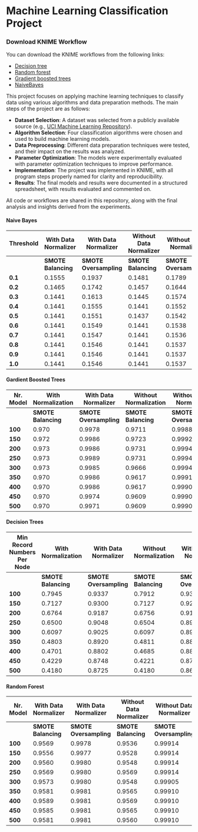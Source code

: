 # Machine Learning Classification Project

### Download KNIME Workflow

You can download the KNIME workflows from the following links:

- [Decision tree](https://vgtuitsc-my.sharepoint.com/:u:/g/personal/vestina_bertasiute_stud_vilniustech_lt/EWs7jCkhUShFnuOZVBvaCV0Bsn6SIzRDFiF-zZtlRcCQJQ?e=dyPwjJ)
- [Random forest](https://vgtuitsc-my.sharepoint.com/:u:/g/personal/vestina_bertasiute_stud_vilniustech_lt/ERueHh7MA8FDlW4W5yZ099MBLwG8ycEuuI12IyOMXnQlKg?e=HezwVU)
- [Gradient boosted trees](https://vgtuitsc-my.sharepoint.com/:u:/g/personal/vestina_bertasiute_stud_vilniustech_lt/ERZiYQQzieJIrzMUf_fLQrAB3PMo_NPb58sEZHoHZDy-ng?e=tY2xva)
- [NaiveBayes](https://vgtuitsc-my.sharepoint.com/:u:/g/personal/vestina_bertasiute_stud_vilniustech_lt/EVoqjB7-07NLrdjfVikRfY4BnKksuToP93dKM_mpYazu2A?e=RWFwjL)


This project focuses on applying machine learning techniques to classify data using various algorithms and data preparation methods. The main steps of the project are as follows:

- **Dataset Selection**: A dataset was selected from a publicly available source (e.g., [UCI Machine Learning Repository](https://archive.ics.uci.edu/)).
- **Algorithm Selection**: Four classification algorithms were chosen and used to build machine learning models.
- **Data Preprocessing**: Different data preparation techniques were tested, and their impact on the results was analyzed.
- **Parameter Optimization**: The models were experimentally evaluated with parameter optimization techniques to improve performance.
- **Implementation**: The project was implemented in KNIME, with all program steps properly named for clarity and reproducibility.
- **Results**: The final models and results were documented in a structured spreadsheet, with results evaluated and commented on.

All code or workflows are shared in this repository, along with the final analysis and insights derived from the experiments.

#### Naive Bayes

| Threshold | **With Data Normalizer** |  **With Data Normalizer**   | **Without Data Normalizer** | **Without Data Normalizer** | |
|-----------|--------------------------|------------------------|-----------------------------|------------------------|-------------------|
|           | **SMOTE Balancing**       | **SMOTE Oversampling**  | **SMOTE Balancing**          | **SMOTE Oversampling**  | **Without SMOTE**   |
| **0.1**   | 0.1555                   | 0.1937                 | 0.1481                      | 0.1789                 | 0.1540            |
| **0.2**   | 0.1465                   | 0.1742                 | 0.1457                      | 0.1644                 | 0.1535            |
| **0.3**   | 0.1441                   | 0.1613                 | 0.1445                      | 0.1574                 | 0.1535            |
| **0.4**   | 0.1441                   | 0.1555                 | 0.1441                      | 0.1552                 | 0.1535            |
| **0.5**   | 0.1441                   | 0.1551                 | 0.1437                      | 0.1542                 | 0.1535            |
| **0.6**   | 0.1441                   | 0.1549                 | 0.1441                      | 0.1538                 | 0.1535            |
| **0.7**   | 0.1441                   | 0.1547                 | 0.1441                      | 0.1536                 | 0.1535            |
| **0.8**   | 0.1441                   | 0.1546                 | 0.1441                      | 0.1537                 | 0.1535            |
| **0.9**   | 0.1441                   | 0.1546                 | 0.1441                      | 0.1537                 | 0.1535            |
| **1.0**   | 0.1441                   | 0.1546                 | 0.1441                      | 0.1537                 | 0.1535            |


#### Gardient Boosted Trees
| Nr. Model | **With Normalization** |  **With Data Normalizer**    | **Without Normalization** | **Without Data Normalizer** | |
|-----------|------------------------|------------------------|---------------------------|-----------------------|-------------------|
|           | **SMOTE Balancing**     | **SMOTE Oversampling**  | **SMOTE Balancing**        | **SMOTE Oversampling** | **Without SMOTE**   |
| **100**   | 0.970                  | 0.9978                 | 0.9711                    | 0.9988                | 0.9668            |
| **150**   | 0.972                  | 0.9986                 | 0.9723                    | 0.9992                | 0.9664            |
| **200**   | 0.973                  | 0.9986                 | 0.9731                    | 0.9994                | 0.9668            |
| **250**   | 0.973                  | 0.9989                 | 0.9731                    | 0.9994                | 0.9678            |
| **300**   | 0.973                  | 0.9985                 | 0.9666                    | 0.9994                | 0.9683            |
| **350**   | 0.970                  | 0.9986                 | 0.9617                    | 0.9991                | 0.9692            |
| **400**   | 0.970                  | 0.9986                 | 0.9617                    | 0.9990                | 0.9692            |
| **450**   | 0.970                  | 0.9974                 | 0.9609                    | 0.9990                | 0.9692            |
| **500**   | 0.970                  | 0.9971                 | 0.9609                    | 0.9990                | 0.9692            |

#### Decision Trees
| Min Record Numbers Per Node | **With Normalization** | **With Data Normalizer**  | **Without Normalization** | **Without Data Normalizer** |  |
|-----------------------------|------------------------|------------------------|---------------------------|-----------------------|-------------------|
|                             | **SMOTE Balancing**     | **SMOTE Oversampling**  | **SMOTE Balancing**        | **SMOTE Oversampling** | **Without SMOTE**|
| **100**                     | 0.7945                 | 0.9337                 | 0.7912                    | 0.9304                | 0.7499            |
| **150**                     | 0.7127                 | 0.9300                 | 0.7127                    | 0.9223                | 0.6831            |
| **200**                     | 0.6764                 | 0.9187                 | 0.6756                    | 0.9113                | 0.6646            |
| **250**                     | 0.6500                 | 0.9048                 | 0.6504                    | 0.8963                | 0.6026            |
| **300**                     | 0.6097                 | 0.9025                 | 0.6097                    | 0.8907                | 0.4619            |
| **350**                     | 0.4803                 | 0.8920                 | 0.4811                    | 0.8858                | 0.4628            |
| **400**                     | 0.4701                 | 0.8802                 | 0.4685                    | 0.8823                | 0.4031            |
| **450**                     | 0.4229                 | 0.8748                 | 0.4221                    | 0.8777                | 0.3946            |
| **500**                     | 0.4180                 | 0.8725                 | 0.4180                    | 0.8690                | 0.3903            |

#### Random Forest
| Nr. Model | **With Data Normalizer** |**With Data Normalizer**     | **Without Data Normalizer** | **Without Data Normalizer** | |
|-----------|--------------------------|------------------------|-----------------------------|------------------------|-------------------|
|           | **SMOTE Balancing**       | **SMOTE Oversampling**  | **SMOTE Balancing**          | **SMOTE Oversampling**  |  **Without SMOTE**  |
| **100**   | 0.9569                   | 0.9978                 | 0.9536                      | 0.99914                | 0.9550            |
| **150**   | 0.9556                   | 0.9977                 | 0.9528                      | 0.99914                | 0.9559            |
| **200**   | 0.9560                   | 0.9980                 | 0.9548                      | 0.99914                | 0.9545            |
| **250**   | 0.9569                   | 0.9980                 | 0.9569                      | 0.99914                | 0.9541            |
| **300**   | 0.9573                   | 0.9980                 | 0.9548                      | 0.99905                | 0.9541            |
| **350**   | 0.9581                   | 0.9981                 | 0.9565                      | 0.99910                | 0.9550            |
| **400**   | 0.9589                   | 0.9981                 | 0.9569                      | 0.99910                | 0.9564            |
| **450**   | 0.9585                   | 0.9981                 | 0.9565                      | 0.99910                | 0.9555            |
| **500**   | 0.9581                   | 0.9981                 | 0.9560                      | 0.99910                | 0.9559            |
